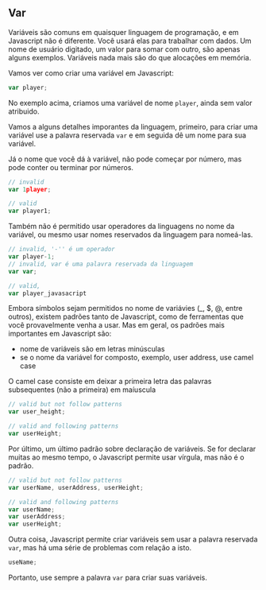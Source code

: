 ## Var

Variáveis são comuns em quaisquer linguagem de programação, e em Javascript não é diferente. Você usará elas para trabalhar com dados. Um nome de usuário digitado, um valor para somar com outro, são apenas alguns exemplos. Variáveis nada mais são do que alocações em memória.

Vamos ver como criar uma variável em Javascript:

```js
var player;
```

No exemplo acima, criamos uma variável de nome `player`, ainda sem valor atribuido.

Vamos a alguns detalhes imporantes da linguagem, primeiro, para criar uma variável use a palavra reservada `var` e em seguida dê um nome para sua variável.

Já o nome que você dá à variável, não pode começar por número, mas pode conter ou terminar por números.

```js
// invalid
var 1player;
```

```js
// valid
var player1;
```

Também não é permitido usar operadores da linguagens no nome da variável, ou mesmo usar nomes reservados da linguagem para nomeá-las.

```js
// invalid, '-'' é um operador
var player-1;
// invalid, var é uma palavra reservada da linguagem
var var;
```

```js
// valid, 
var player_javasacript
```

Embora símbolos sejam permitidos no nome de variávies (_, $, @, entre outros), existem padrões tanto de Javascript, como de ferramentas que você provavelmente venha a usar. Mas em geral, os padrões mais importantes em Javascript são:

- nome de variáveis são em letras minúsculas
- se o nome da variável for composto, exemplo, user address, use camel case

O camel case consiste em deixar a primeira letra das palavras subsequentes (não a primeira) em maíuscula

```js
// valid but not follow patterns
var user_height;
```

```js
// valid and following patterns
var userHeight;
```

Por último, um último padrão sobre declaração de variáveis. Se for declarar muitas ao mesmo tempo, o Javascript permite usar vírgula, mas não é o padrão.

```js
// valid but not follow patterns
var userName, userAddress, userHeight;
```

```js
// valid and following patterns
var userName;
var userAddress;
var userHeight;
```

Outra coisa, Javascript permite criar variáveis sem usar a palavra reservada `var`, mas há uma série de problemas com relação a isto.

```js
useName;
```

Portanto, use sempre a palavra `var` para criar suas variáveis.